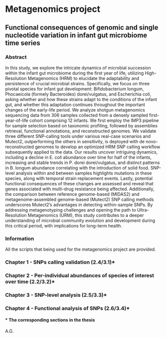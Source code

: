 # Metagenomics project
## Functional consequences of genomic and single nucleotide variation in infant gut microbiome time series 

### Abstract 

In this study, we explore the intricate dynamics of microbial succession within the infant gut microbiome during the first year
of life, utilizing High-Resolution Metagenomics (HRM) to elucidate the adaptability and persistence of crucial microbial strains.
Specifically, we focus on three pivotal species for infant gut development: Bifidobacterium longum, Phocaeicola (formely Bacteroides)
dorei/vulgatus, and Escherichia coli, asking whether and how these
strains adapt to the conditions of the infant gut, and whether this
adaptation continues throughout the important changes of the
early-life period. We analyze shotgun metagenomics sequencing
data from 306 samples collected from a densely sampled first-year-of-life cohort comprising 12 infants. We first employ the IMP3
pipeline for sample selection based on taxonomic profiling, followed
by assemblies retrieval, functional annotations, and reconstructed
genomes. We validate three different SNP-calling tools under various real-case scenarios and Mutect2, outperforming the others
in sensitivity, is deployed with de novo-reconstructed genomes
to develop an optimized HRM SNP calling workflow subsequently
applied to the data. Our results uncover intriguing dynamics, including a decline in E. coli abundance over time for half of the infants,
increasing and stable trends in P. dorei dorei/vulgatus, and distinct
patterns in B. longum abundance correlating with the introduction of solid food. SNP-level analysis within and between samples
highlights mutations in these species, along with temporal strain
replacement events. Lastly, potential functional consequences of
these changes are assessed and reveal that genes associated with
multi-drug resistance being affected. Additionally, the comparison between reference genome-based (MIDAS2) and metagenome-assembled genome-based (Mutect2) SNP calling methods underscores Mutect2’s advantages in detecting within-sample SNPs. By
addressing metagenotyping challenges and opening the path to
Ultra-Resolution Metagenomics (URM), this study contributes to a
deeper understanding of microbial community evolution and development during this critical period, with implications for long-term
health.

### Information
All the scripts that being used for the metagenomics project are provided.

### Chapter 1 - SNPs calling validation (2.4/3.1)*

### Chapter 2 - Per-individual abundances of species of interest over time (2.2/3.2)*

### Chapter 3 - SNP-level analysis (2.5/3.3)*
 
### Chapter 4 - Functional analysis of SNPs (2.6/3.4)*

#### * The corresponding sections in the thesis
A.G.

